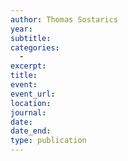```yaml
---
author: Thomas Sostarics
year: 
subtitle: 
categories:
  - 
excerpt: 
title: 
event: 
event_url: 
location: 
journal: 
date: 
date_end: 
type: publication
---
```



